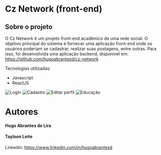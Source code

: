 # Cz Network (front-end)

## Sobre o projeto
O Cz Network é um projeto front-end acadêmico de uma rede social.
O objetivo principal do sistema é fornecer uma aplicação front-end onde os usuários poderiam se cadastrar, realizar suas postagens, entre outras.
Para isso, foi desenvolvida uma aplicação backend, disponível em: https://github.com/hugoabrantesd/cz-network

Tecnologias utilizadas:
- Javascript
- ReactJS

![Login](https://user-images.githubusercontent.com/75028196/194679074-67d32588-1c8a-4196-9759-6d58e511f54f.png)
![Cadastro](https://user-images.githubusercontent.com/75028196/194679079-7d955b42-6302-4ba4-8cf5-9db63330d8f8.png)
![Editar perfil](https://user-images.githubusercontent.com/75028196/194679084-e5a1d78d-871e-4e2e-929d-b4ba8b7f56a1.png)
![Educação](https://user-images.githubusercontent.com/75028196/194679086-a4c63a0e-8de3-4be5-9682-732603780f00.png)


# Autores

#### Hugo Abrantes de Lira
#### Taylson Leite

Linkedin: https://www.linkedin.com/in/hugoabrantesd
